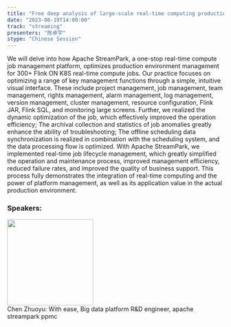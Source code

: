 ```yaml
---
title: "Free deep analysis of large-scale real-time computing production practice based on Apache StreamPark"
date: "2023-08-19T14:00:00" 
track: "streaming"
presenters: "陈卓宇"
stype: "Chinese Session"
---
```

We will delve into how Apache StreamPark, a one-stop real-time compute job management platform, optimizes production environment management for 300+ Flink ON K8S real-time compute jobs. Our practice focuses on optimizing a range of key management functions through a simple, intuitive visual interface. These include project management, job management, team management, rights management, alarm management, log management, version management, cluster management, resource configuration, Flink JAR, Flink SQL, and monitoring large screens. Further, we realized the dynamic optimization of the job, which effectively improved the operation efficiency; The archival collection and statistics of job anomalies greatly enhance the ability of troubleshooting; The offline scheduling data synchronization is realized in combination with the scheduling system, and the data processing flow is optimized. With Apache StreamPark, we implemented real-time job lifecycle management, which greatly simplified the operation and maintenance process, improved management efficiency, reduced failure rates, and improved the quality of business support. This process fully demonstrates the integration of real-time computing and the power of platform management, as well as its application value in the actual production environment.
 ### Speakers: 
 <img src="https://img.bagevent.com/resource/20230516/1926264352319696.jpg" width="200" /><br>Chen Zhuoyu: With ease, Big data platform R&D engineer, apache streampark ppmc
 <br><br>